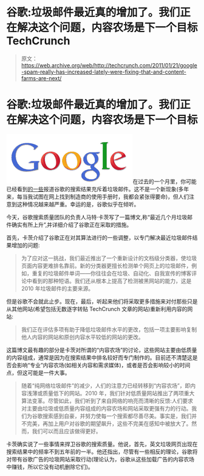 # 谷歌:垃圾邮件最近真的增加了。我们正在解决这个问题，内容农场是下一个目标 TechCrunch

> 原文：<https://web.archive.org/web/http://techcrunch.com/2011/01/21/google-spam-really-has-increased-lately-were-fixing-that-and-content-farms-are-next/>

# 谷歌:垃圾邮件最近真的增加了。我们正在解决这个问题，内容农场是下一个目标

![](img/68353c89dad18f0347db3330c53bd237.png)在过去的一个月里，你可能已经看到[的](https://web.archive.org/web/20230202232115/http://www.codinghorror.com/blog/2011/01/trouble-in-the-house-of-google.html)[一些](https://web.archive.org/web/20230202232115/http://paul.kedrosky.com/archives/2009/12/dishwashers_dem.html)报道谷歌的搜索结果充斥着垃圾邮件。这不是一个新现象(多年来，每当我试图在网上找到制造商的使用手册时，我都会紧张得要命)，但人们注意到这种情况越来越严重。幸运的是，谷歌似乎在倾听。

今天，谷歌搜索质量团队的负责人马特·卡茨写了一篇博文,称“最近几个月垃圾邮件确实有所上升”,并详细介绍了谷歌正在采取的措施。

首先，卡茨介绍了谷歌正在对其算法进行的一些调整，以专门解决最近垃圾邮件结果增加的问题:

> 为了应对这一挑战，我们最近推出了一个重新设计的文档级分类器，使垃圾页面内容更难排名靠前。新的分类器更擅长检测单个网页上的垃圾邮件，例如，重复的垃圾邮件单词——你往往会在垃圾、自动化、自我宣传的博客评论中看到的那种短语。我们还从根本上提高了检测被黑网站的能力，这是 2010 年垃圾邮件的主要来源。

但是谷歌不会就此止步。现在，最后，听起来他们将采取更多措施来对付那些只是从其他网站(希望包括无数逐字转贴 TechCrunch 文章的网站)重新利用内容的网站:

> 我们正在评估多项有助于降低垃圾邮件水平的更改，包括一项主要影响复制他人内容的网站和原创内容水平较低的网站的更改。

这篇博文最有趣的部分是卡茨对所谓的“内容农场”的讨论，这些网站主要由低质量的内容组成，通常是因为在搜索结果中排名较好而专门制作的。目前还不清楚这是否会影响“专业”内容农场(如相关内容和需求媒体)，或者是否会影响较小的时间点，但这可能是一件大事。

> 随着“纯网络垃圾邮件”的减少，人们的注意力已经转移到“内容农场”，即内容浅薄或质量低下的网站。2010 年，我们针对低质量网站推出了两项重大算法变革。尽管如此，我们听到了来自网络的响亮而清晰的反馈:人们要求对主要由垃圾或低质量内容组成的内容农场和网站采取更强有力的行动。我们为谷歌搜索感到自豪，并努力使每一个搜索都尽善尽美。事实是，我们并不完美，再加上用户对谷歌的期望飙升，这些不完美在感知中被放大了。然而，我们可以而且应该做得更好。

卡茨确实说了一些事情来捍卫谷歌的搜索质量。他说，首先，英文垃圾网页出现在搜索结果中的频率不到五年前的一半。他还指出，尽管有一些相反的理论，谷歌将对带有谷歌广告的垃圾网站采取行动(理论认为，谷歌从这些加载广告的内容农场中赚钱，所以它没有动机删除它们)。